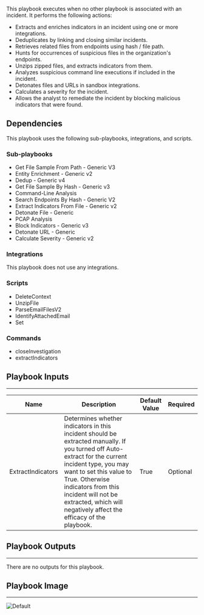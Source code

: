 This playbook executes when no other playbook is associated with an incident. It performs the following actions:
- Extracts and enriches indicators in an incident using one or more integrations.
- Deduplicates by linking and closing similar incidents.
- Retrieves related files from endpoints using hash / file path.
- Hunts for occurrences of suspicious files in the organization's endpoints.
- Unzips zipped files, and extracts indicators from them.
- Analyzes suspicious command line executions if included in the incident.
- Detonates files and URLs in sandbox integrations.
- Calculates a severity for the incident.
- Allows the analyst to remediate the incident by blocking malicious indicators that were found.


## Dependencies
This playbook uses the following sub-playbooks, integrations, and scripts.

### Sub-playbooks
* Get File Sample From Path - Generic V3
* Entity Enrichment - Generic v2
* Dedup - Generic v4
* Get File Sample By Hash - Generic v3
* Command-Line Analysis
* Search Endpoints By Hash - Generic V2
* Extract Indicators From File - Generic v2
* Detonate File - Generic
* PCAP Analysis
* Block Indicators - Generic v3
* Detonate URL - Generic
* Calculate Severity - Generic v2

### Integrations
This playbook does not use any integrations.

### Scripts
* DeleteContext
* UnzipFile
* ParseEmailFilesV2
* IdentifyAttachedEmail
* Set

### Commands
* closeInvestigation
* extractIndicators

## Playbook Inputs
---

| **Name** | **Description** | **Default Value** | **Required** |
| --- | --- | --- | --- |
| ExtractIndicators | Determines whether indicators in this incident should be extracted manually. If you turned off Auto-extract for the current incident type, you may want to set this value to True. Otherwise indicators from this incident will not be extracted, which will negatively affect the efficacy of the playbook. | True | Optional |

## Playbook Outputs
---
There are no outputs for this playbook.

## Playbook Image
---
![Default](../doc_files/Default.png)